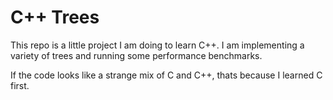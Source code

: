 # C++ Trees
This repo is a little project I am doing to learn C++. I am implementing a variety of trees and running some performance benchmarks. 

If the code looks like a strange mix of C and C++, thats because I learned C first. 